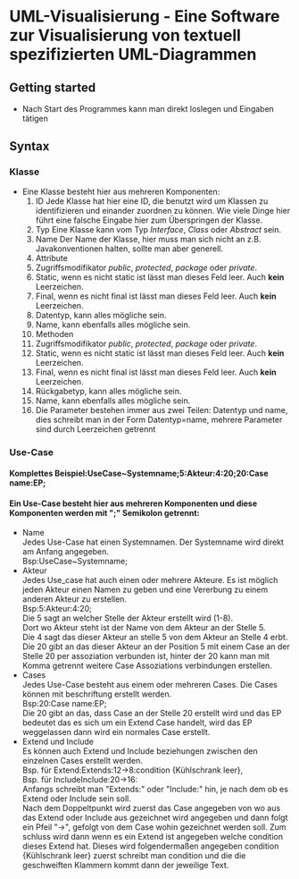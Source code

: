 # UML-Visualisierung - Eine Software zur Visualisierung von textuell spezifizierten UML-Diagrammen

## Getting started
* Nach Start des Programmes kann man direkt loslegen und Eingaben tätigen

## Syntax
### Klasse
* Eine Klasse besteht hier aus mehreren Komponenten:
  1. ID
  Jede Klasse hat hier eine ID, die benutzt wird um Klassen zu identifizieren und einander zuordnen zu können. Wie viele Dinge hier führt eine falsche Eingabe hier zum Überspringen der Klasse.
  2. Typ
  Eine Klasse kann vom Typ *Interface*, *Class* oder *Abstract* sein.
  3. Name
  Der Name der Klasse, hier muss man sich nicht an z.B. Javakonventionen halten, sollte man aber generell.
  4. Attribute
    1. Zugriffsmodifikator *public*, *protected*, *package* oder *private*.
    2. Static, wenn es nicht static ist lässt man dieses Feld leer. Auch __kein__ Leerzeichen.
    3. Final, wenn es nicht final ist lässt man dieses Feld leer. Auch __kein__ Leerzeichen.
    4. Datentyp, kann alles mögliche sein.
    5. Name, kann ebenfalls alles mögliche sein.
   5. Methoden
    1. Zugriffsmodifikator *public*, *protected*, *package* oder *private*.
    2. Static, wenn es nicht static ist lässt man dieses Feld leer. Auch __kein__ Leerzeichen.
    3. Final, wenn es nicht final ist lässt man dieses Feld leer. Auch __kein__ Leerzeichen.
    4. Rückgabetyp, kann alles mögliche sein.
    5. Name, kann ebenfalls alles mögliche sein.
    6. Die Parameter bestehen immer aus zwei Teilen: Datentyp und name, dies schreibt man in der Form Datentyp=name, mehrere Parameter sind durch Leerzeichen getrennt
### Use-Case
#### Komplettes Beispiel:UseCase~Systemname;5:Akteur:4:20;20:Case name:EP;
#### Ein Use-Case besteht hier aus mehreren Komponenten und diese Komponenten werden mit ";" Semikolon getrennt:
  * Name<br/>
    Jedes Use-Case hat einen Systemnamen. Der Systemname wird direkt am Anfang angegeben.<br/> 
    Bsp:UseCase~Systemname;<br/>
  *  Akteur<br/>
    Jedes Use_case hat auch einen oder mehrere Akteure. Es ist möglich jeden Akteur einen Namen zu geben und eine Vererbung zu einem         anderen Akteur zu erstellen. <br/>
    Bsp:5:Akteur:4:20;<br/>
    Die 5 sagt an welcher Stelle der Akteur erstellt wird (1-8).<br/>
    Dort wo Akteur steht ist der Name von dem Akteur an der Stelle 5.<br/>
    Die 4 sagt das dieser Akteur an stelle 5 von dem Akteur an Stelle 4 erbt.<br/>
    Die 20 gibt an das dieser Akteur an der Position 5 mit einem Case an der Stelle 20 per assoziation verbunden ist, hinter der 20        kann man mit Komma getrennt weitere Case Assoziations verbindungen erstellen. <br/>
  * Cases<br/>
    Jedes Use-Case besteht aus einem oder mehreren Cases. Die Cases können mit beschriftung erstellt werden.<br/>
    Bsp:20:Case name:EP;<br/>
    Die 20 gibt an das, dass Case an der Stelle 20 erstellt wird und das EP bedeutet das es sich um ein Extend Case handelt, wird das         EP weggelassen dann wird ein normales Case erstellt.<br/>
  * Extend und Include<br/>
    Es können auch Extend und Include beziehungen zwischen den einzelnen Cases erstellt werden.<br/>
    Bsp. für Extend:Extends:12->8:condition {Kühlschrank leer},<br/>
    Bsp. für IncludeInclude:20->16:<br/>
    Anfangs schreibt man "Extends:" oder "Include:" hin, je nach dem ob es Extend oder Include sein soll.<br/>
    Nach dem Doppeltpunkt wird zuerst das Case angegeben von wo aus das Extend oder Include aus gezeichnet wird angegeben und dann folgt      ein Pfeil "->", gefolgt von dem Case wohin gezeichnet werden soll. Zum schluss wird dann wenn es ein Extend ist angegeben welche        condition dieses Extend hat. Dieses wird folgendermaßen angegeben   condition {Kühlschrank leer}    zuerst schreibt man condition         und die die geschweiften Klammern kommt dann der jeweilige Text.
